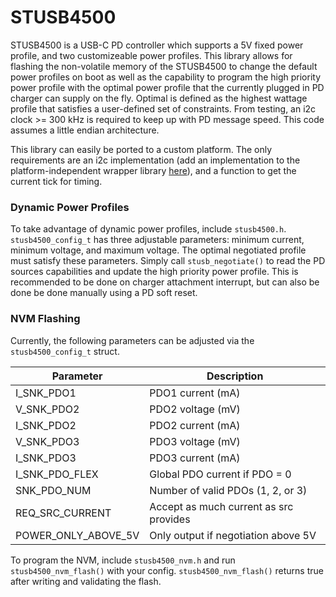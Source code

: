 # STUSB4500
STUSB4500 is a USB-C PD controller which supports a 5V fixed power profile, and two customizeable power profiles. This library allows for flashing the non-volatile memory of the STUSB4500 to change the default power profiles on boot as well as the capability to program the high priority power profile with the optimal power profile that the currently plugged in PD charger can supply on the fly. Optimal is defined as the highest wattage profile that satisfies a user-defined set of constraints. From testing, an i2c clock >= 300 kHz is required to keep up with PD message speed. This code assumes a little endian architecture. 

This library can easily be ported to a custom platform. The only requirements are an i2c implementation (add an implementation to the platform-independent wrapper library [here](https://github.com/jefflongo/libi2c)), and a function to get the current tick for timing.

### Dynamic Power Profiles
To take advantage of dynamic power profiles, include `stusb4500.h`. `stusb4500_config_t` has three adjustable parameters: minimum current, minimum voltage, and maximum voltage. The optimal negotiated profile must satisfy these parameters. Simply call `stusb_negotiate()` to read the PD sources capabilities and update the high priority power profile. This is recommended to be done on charger attachment interrupt, but can also be done be done manually using a PD soft reset.

### NVM Flashing
Currently, the following parameters can be adjusted via the `stusb4500_config_t` struct.

| Parameter           | Description                            |
| ------------------- | -------------------------------------- |
| I_SNK_PDO1          | PDO1 current (mA)                      |
| V_SNK_PDO2          | PDO2 voltage (mV)                      |
| I_SNK_PDO2          | PDO2 current (mA)                      |
| V_SNK_PDO3          | PDO3 voltage (mV)                      |
| I_SNK_PDO3          | PDO3 current (mA)                      |
| I_SNK_PDO_FLEX      | Global PDO current if PDO = 0          |
| SNK_PDO_NUM         | Number of valid PDOs (1, 2, or 3)      |
| REQ_SRC_CURRENT     | Accept as much current as src provides |
| POWER_ONLY_ABOVE_5V | Only output if negotiation above 5V    |

To program the NVM, include `stusb4500_nvm.h` and run `stusb4500_nvm_flash()` with your config. `stusb4500_nvm_flash()` returns true after writing and validating the flash.
